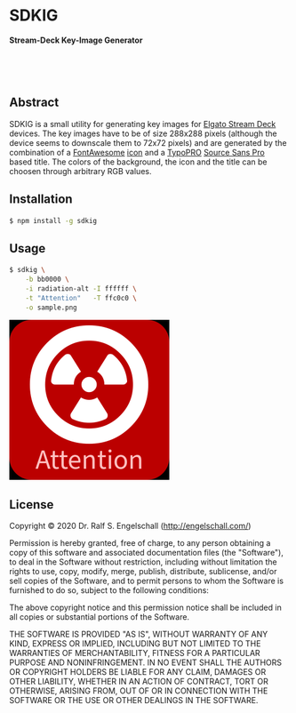 
SDKIG
=====

**Stream-Deck Key-Image Generator**

<p/>
<img src="https://nodei.co/npm/sdkig.png?downloads=true&stars=true" alt=""/>

<p/>
<img src="https://david-dm.org/rse/sdkig.png" alt=""/>

Abstract
--------

SDKIG is a small utility for generating key images for [Elgato Stream
Deck](https://www.elgato.com/en/gaming/stream-deck) devices. The key images have to be of size 288x288 pixels (although
the device seems to downscale them to 72x72 pixels) and are generated
by the combination of a [FontAwesome](https://fontawesome.com/)
[icon](https://fontawesome.com/icons?d=gallery&m=free)
and a [TypoPRO](http://typopro.org/)
[Source Sans Pro](http://typopro.org/specimen/specimen.html#TypoPRO_0_Source_0_Sans_0_Pro-normal-normal-normal-normal)
based title. The colors of the background, the icon and the title can be
choosen through arbitrary RGB values.

Installation
------------

```sh
$ npm install -g sdkig
```

Usage
-----

```sh
$ sdkig \
    -b bb0000 \
    -i radiation-alt -I ffffff \
    -t "Attention"   -T ffc0c0 \
    -o sample.png
```

![sample](sample.png)

License
-------

Copyright &copy; 2020 Dr. Ralf S. Engelschall (http://engelschall.com/)

Permission is hereby granted, free of charge, to any person obtaining
a copy of this software and associated documentation files (the
"Software"), to deal in the Software without restriction, including
without limitation the rights to use, copy, modify, merge, publish,
distribute, sublicense, and/or sell copies of the Software, and to
permit persons to whom the Software is furnished to do so, subject to
the following conditions:

The above copyright notice and this permission notice shall be included
in all copies or substantial portions of the Software.

THE SOFTWARE IS PROVIDED "AS IS", WITHOUT WARRANTY OF ANY KIND,
EXPRESS OR IMPLIED, INCLUDING BUT NOT LIMITED TO THE WARRANTIES OF
MERCHANTABILITY, FITNESS FOR A PARTICULAR PURPOSE AND NONINFRINGEMENT.
IN NO EVENT SHALL THE AUTHORS OR COPYRIGHT HOLDERS BE LIABLE FOR ANY
CLAIM, DAMAGES OR OTHER LIABILITY, WHETHER IN AN ACTION OF CONTRACT,
TORT OR OTHERWISE, ARISING FROM, OUT OF OR IN CONNECTION WITH THE
SOFTWARE OR THE USE OR OTHER DEALINGS IN THE SOFTWARE.

